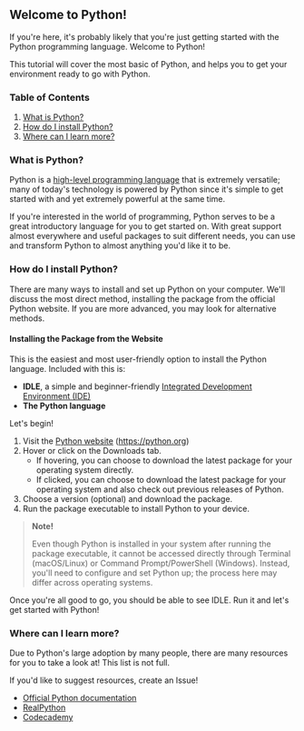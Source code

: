 ## Welcome to Python!

If you're here, it's probably likely that you're just getting started with the Python programming language. Welcome to Python!

This tutorial will cover the most basic of Python, and helps you to get your environment ready to go with Python.

### Table of Contents

1. [What is Python?](#what-is-python)
2. [How do I install Python?](#how-do-i-install-python)
3. [Where can I learn more?](#where-can-i-learn-more)

### What is Python?

Python is a [high-level programming language](https://en.wikipedia.org/wiki/High-level_programming_language) that is extremely versatile; many of today's technology is powered by Python since it's simple to get started with and yet extremely powerful at the same time.

If you're interested in the world of programming, Python serves to be a great introductory language for you to get started on. With great support almost everywhere and useful packages to suit different needs, you can use and transform Python to almost anything you'd like it to be.

### How do I install Python?

There are many ways to install and set up Python on your computer. We'll discuss the most direct method, installing the package from the official Python website. If you are more advanced, you may look for alternative methods.

#### Installing the Package from the Website

This is the easiest and most user-friendly option to install the Python language. Included with this is:

- **IDLE**, a simple and beginner-friendly [Integrated Development Environment (IDE)](https://en.wikipedia.org/wiki/Integrated_development_environment)
- **The Python language**

Let's begin!

1. Visit the [Python website](https://python.org) (https://python.org)
2. Hover or click on the Downloads tab.
    - If hovering, you can choose to download the latest package for your operating system directly.
    - If clicked, you can choose to download the latest package for your operating system and also check out previous releases of Python.
3. Choose a version (optional) and download the package.
4. Run the package executable to install Python to your device.

> **Note!**
>
> Even though Python is installed in your system after running the package executable, it cannot be accessed directly through Terminal (macOS/Linux) or Command Prompt/PowerShell (Windows). Instead, you'll need to configure and set Python up; the process here may differ across operating systems.

Once you're all good to go, you should be able to see IDLE. Run it and let's get started with Python!

### Where can I learn more?

Due to Python's large adoption by many people, there are many resources for you to take a look at! This list is not full.

If you'd like to suggest resources, create an Issue!

- [Official Python documentation](https://docs.python.org/3/)
- [RealPython](https://realpython.com/)
- [Codecademy](https://codecademy.com/)